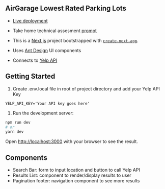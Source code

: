 ## AirGarage Lowest Rated Parking Lots

* [Live deployment](https://airgarage-takehome.vercel.app/)

* Take home technical assesment [prompt](https://www.notion.so/Lowest-Rated-Parking-Lots-Coding-Challenge-1e29d723606048bf833e6661cfd3aed5)

* This is a [Next.js](https://nextjs.org/) project bootstrapped with [`create-next-app`](https://github.com/vercel/next.js/tree/canary/packages/create-next-app).

* Uses [Ant Design](https://ant.design/) UI components

* Connects to [Yelp API](https://www.yelp.com/developers/documentation/v3/business_search)

## Getting Started

1. Create .env.local file in root of project directory and add your Yelp API Key 

```.env
YELP_API_KEY='Your API key goes here'
````

1. Run the development server:

```bash
npm run dev
# or
yarn dev
```

Open [http://localhost:3000](http://localhost:3000) with your browser to see the result.

## Components

* Search Bar: form to input location and button to call Yelp API 
* Results List: component to render/display results to user
* Pagination footer: navigation component to see more results

